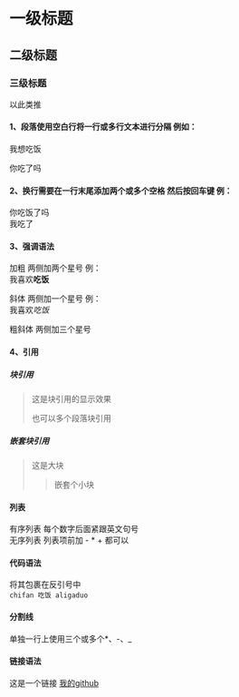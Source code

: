 # 一级标题

## 二级标题

### 三级标题 
 以此类推

#### 1、段落使用空白行将一行或多行文本进行分隔 例如：  
我想吃饭

你吃了吗

#### 2、换行需要在一行末尾添加两个或多个空格 然后按回车键  例：  
你吃饭了吗  
我吃了

#### 3、强调语法  
加粗  两侧加两个星号  例：  
我喜欢**吃饭**

斜体  两侧加一个星号  例：  
我喜欢*吃饭*

粗斜体 两侧加三个星号

#### 4、引用
##### 块引用
>这是块引用的显示效果  
>
>也可以多个段落块引用

##### 嵌套块引用
>这是大块
>>嵌套个小块

#### 列表
有序列表 每个数字后面紧跟英文句号  
无序列表 列表项前加 - * + 都可以

#### 代码语法
将其包裹在反引号中  
`chifan 吃饭 aligaduo`

#### 分割线
单独一行上使用三个或多个*、-、_ 

#### 链接语法
这是一个链接 [我的github](htttps://github.com:fpzds "覆盆子")